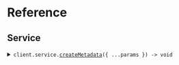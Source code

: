 # Reference
## Service
<details><summary><code>client.service.<a href="/src/api/resources/service/client/Client.ts">createMetadata</a>({ ...params }) -> void</code></summary>
<dl>
<dd>

#### 📝 Description

<dl>
<dd>

<dl>
<dd>

Create a cyclic object.
</dd>
</dl>
</dd>
</dl>

#### 🔌 Usage

<dl>
<dd>

<dl>
<dd>

```typescript
await client.service.createMetadata({
    metadata: {
        "string": {
            "key": "value"
        }
    }
});

```
</dd>
</dl>
</dd>
</dl>

#### ⚙️ Parameters

<dl>
<dd>

<dl>
<dd>

**request:** `SeedApi.CreateMetadataRequest` 
    
</dd>
</dl>

<dl>
<dd>

**requestOptions:** `Service.RequestOptions` 
    
</dd>
</dl>
</dd>
</dl>


</dd>
</dl>
</details>
